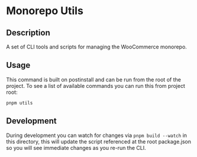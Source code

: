 # Monorepo Utils

## Description

A set of CLI tools and scripts for managing the WooCommerce monorepo.

## Usage

This command is built on postinstall and can be run from the root of the project.
To see a list of available commands you can run this from project root:

```
pnpm utils
```

## Development

During development you can watch for changes via `pnpm build --watch` in this directory, this will
update the script referenced at the root package.json so you will see immediate changes as you
re-run the CLI.
